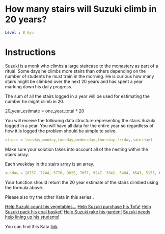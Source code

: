 # How many stairs will Suzuki climb in 20 years?

```yaml
Level : 8 kyu
```

# Instructions

Suzuki is a monk who climbs a large staircase to the monastery as part of a ritual. Some days he climbs more stairs than others depending on the number of students he must train in the morning. He is curious how many stairs might be climbed over the next 20 years and has spent a year marking down his daily progress.

The sum of all the stairs logged in a year will be used for estimating the number he might climb in 20.

20_year_estimate = one_year_total * 20

You will receive the following data structure representing the stairs Suzuki logged in a year. You will have all data for the entire year so regardless of how it is logged the problem should be simple to solve.

```yaml
stairs = [sunday,monday,tuesday,wednesday,thursday,friday,saturday]
```

Make sure your solution takes into account all of the nesting within the stairs array.

Each weekday in the stairs array is an array.

```yaml
sunday = [6737, 7244, 5776, 9826, 7057, 9247, 5842, 5484, 6543, 5153, 6832, 8274, 7148, 6152, 5940, 8040, 9174, 7555, 7682, 5252, 8793, 8837, 7320, 8478, 6063, 5751, 9716, 5085, 7315, 7859, 6628, 5425, 6331, 7097, 6249, 8381, 5936, 8496, 6934, 8347, 7036, 6421, 6510, 5821, 8602, 5312, 7836, 8032, 9871, 5990, 6309, 7825]
```

Your function should return the 20 year estimate of the stairs climbed using the formula above.

Please also try the other Kata in this series..

[Help Suzuki count his vegetables...](https://www.codewars.com/kata/56ff1667cc08cacf4b00171b)
[Help Suzuki purchase his Tofu!](https://www.codewars.com/kata/57d4ecb8164a67b97c00003c)
[Help Suzuki pack his coal basket!](https://www.codewars.com/kata/57f09d0bcedb892791000255)
[Help Suzuki rake his garden!](https://www.codewars.com/kata/571c1e847beb0a8f8900153d)
[Suzuki needs help lining up his students!](https://www.codewars.com/kata/5701800886306a876a001031)

You can find this Kata [link](https://www.codewars.com/kata/56fc55cd1f5a93d68a001d4e/train/java)